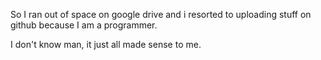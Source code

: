 So I ran out of space on google drive and i resorted to uploading stuff on github because I am a programmer.    

I don't know man, it just all made sense to me.   
